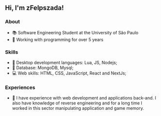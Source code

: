 ## Hi, I'm zFelpszada!
### About
- 📚 Software Engineering Student at the University of São Paulo
- 🚀 Working with programming for over 5 years

### Skills
 - 🔮 Desktop development languages: Lua, JS, Nodejs; 
 - 💾 Database: MongoDB, Mysql;
 - 💻 Web skills: HTML, CSS, JavaScript, React and NextJs;

### Experiences
  - 🧥 I have experience with web development and applications back-and. I also have knowledge of reverse engineering and for a long time I worked in this sector manipulating application and game memory.
